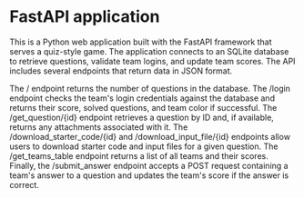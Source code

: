 # FastAPI application

This is a Python web application built with the FastAPI framework that serves a quiz-style game. The application connects to an SQLite database to retrieve questions, validate team logins, and update team scores. The API includes several endpoints that return data in JSON format.

The / endpoint returns the number of questions in the database. The /login endpoint checks the team's login credentials against the database and returns their score, solved questions, and team color if successful. The /get_question/{id} endpoint retrieves a question by ID and, if available, returns any attachments associated with it. The /download_starter_code/{id} and /download_input_file/{id} endpoints allow users to download starter code and input files for a given question. The /get_teams_table endpoint returns a list of all teams and their scores. Finally, the /submit_answer endpoint accepts a POST request containing a team's answer to a question and updates the team's score if the answer is correct.